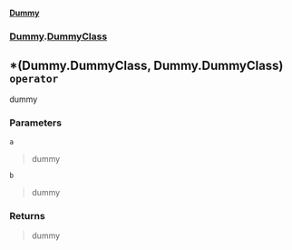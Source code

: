 #### [Dummy](./Dummy.md 'Dummy')
### [Dummy](./Dummy.md#Dummy 'Dummy').[DummyClass](./Dummy-DummyClass.md 'Dummy.DummyClass')
## *(Dummy.DummyClass, Dummy.DummyClass) `operator`
dummy
### Parameters

<a name='Dummy-DummyClass-op_Multiply(Dummy-DummyClass-_Dummy-DummyClass)-a'></a>
`a`
>dummy

<a name='Dummy-DummyClass-op_Multiply(Dummy-DummyClass-_Dummy-DummyClass)-b'></a>
`b`
>dummy
### Returns
>dummy
